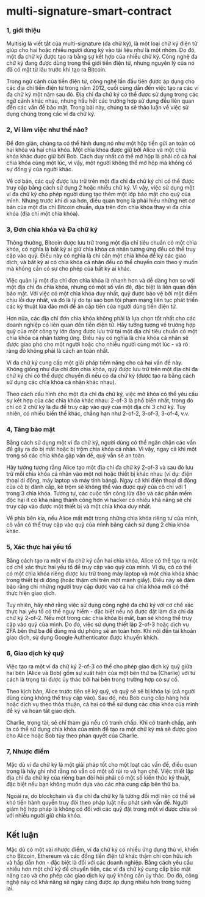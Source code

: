# multi-signature-smart-contract

### 1, giới thiệu

  Multisig là viết tắt của multi-signature (đa chữ ký), là một loại chữ ký điện tử giúp cho hai hoặc nhiều người dùng ký vào tài liệu như là một nhóm. Do đó, một đa chữ ký được tạo ra bằng sự kết hợp của nhiều chữ ký. Công nghệ đa chữ ký đang được dùng trong thế giới tiền điện tử, nhưng nguyên lý của nó đã có mặt từ lâu trước khi tạo ra Bitcoin.

  Trong ngữ cảnh của tiền điện tử, công nghệ lần đầu tiên được áp dụng cho các địa chỉ tiền điện tử trong năm 2012, cuối cùng dẫn đến việc tạo ra các ví đa chữ ký một năm sau đó. Địa chỉ đa chữ ký có thể được sử dụng trong các ngữ cảnh khác nhau, nhưng hầu hết các trường hợp sử dụng đều liên quan đến các vấn đề bảo mật. Trong bài này, chúng ta sẽ thảo luận về việc sử dụng chúng trong các ví đa chữ ký.


### 2, Ví làm việc như thế nào?

Để đơn giản, chúng ta có thể hình dung nó như một hộp tiền gửi an toàn có hai khóa và hai chìa khóa. Một chìa khóa được giữ bởi Alice và một chìa khóa khác được giữ bởi Bob. Cách duy nhất có thể mở hộp là phải có cả hai chìa khóa cùng một lúc, vì vậy, một người không thể mở hộp mà không có sự đồng ý của người khác.

Về cơ bản, các quỹ được lưu trữ trên một địa chỉ đa chữ ký chỉ có thể được truy cập bằng cách sử dụng 2 hoặc nhiều chữ ký. Vì vậy, việc sử dụng một ví đa chữ ký cho phép người dùng tạo thêm một lớp bảo mật cho quỹ của mình. Nhưng trước khi đi xa hơn, điều quan trọng là phải hiểu những nét cơ bản của một địa chỉ Bitcoin chuẩn, dựa trên đơn chìa khóa thay vì đa chìa khóa (địa chỉ một chìa khóa).


### 3, Đơn chìa khóa và Đa chữ ký

Thông thường, Bitcoin được lưu trữ trong một địa chỉ tiêu chuẩn có một chìa khóa, có nghĩa là bất kỳ ai giữ chìa khóa cá nhân tương ứng đều có thể truy cập vào quỹ. Điều này có nghĩa là chỉ cần một chìa khóa để ký các giao dịch, và bất kỳ ai có chìa khóa cá nhân đều có thể chuyển coin theo ý muốn mà không cần có sự cho phép của bất kỳ ai khác.

Việc quản lý một địa chỉ đơn chìa khóa là nhanh hơn và dễ dàng hơn so với một địa chỉ đa chìa khóa, nhưng có một số vấn đề, đặc biệt là liên quan đến bảo mật. Với việc có một chìa khóa duy nhất, quỹ được bảo vệ bởi một điểm chịu lỗi duy nhất, và đó là lý do tại sao bọn tội phạm mạng liên tục phát triển các kỹ thuật lừa đảo mới để ăn cắp tiền của người dùng tiền điện tử.

Hơn nữa, các địa chỉ đơn chìa khóa không phải là lựa chọn tốt nhất cho các doanh nghiệp có liên quan đến tiền điện tử. Hãy tưởng tượng về trường hợp quỹ của một công ty lớn đang được lưu trữ tại một địa chỉ tiêu chuẩn có một chìa khóa cá nhân tương ứng. Điều này có nghĩa là chìa khóa cá nhân sẽ được giao phó cho một người hoặc cho nhiều người cùng một lúc - và rõ ràng đó không phải là cách an toàn nhất.

Ví đa chữ ký cung cấp một giải pháp tiềm năng cho cả hai vấn đề này. Không giống như địa chỉ đơn chìa khóa, quỹ được lưu trữ trên một địa chỉ đa chữ ký chỉ có thể được chuyển đi nếu có đa chữ ký (được tạo ra bằng cách sử dụng các chìa khóa cá nhân khác nhau).

Theo cách cấu hình cho một địa chỉ đa chữ ký, việc mở khóa có thể yêu cầu sự kết hợp của các chìa khóa khác nhau: 2-of-3 là phổ biến nhất, trong đó chỉ có 2 chữ ký là đủ để truy cập vào quỹ của một địa chỉ 3 chữ ký. Tuy nhiên, có nhiều biến thể khác, chẳng hạn như 2-of-2, 3-of-3, 3-of-4, v.v.

### 4, Tăng bảo mật

Bằng cách sử dụng một ví đa chữ ký, người dùng có thể ngăn chặn các vấn đề gây ra do bị mất hoặc bị trộm chìa khóa cá nhân. Vì vậy, ngay cả khi một trong số các chìa khóa gặp vấn đề, quỹ vẫn sẽ an toàn.

Hãy tưởng tượng rằng Alice tạo một địa chỉ đa chữ ký 2-of-3 và sau đó lưu trữ mỗi chìa khóa cá nhân vào một nơi hoặc thiết bị khác nhau (ví dụ: điện thoại di động, máy laptop và máy tính bảng). Ngay cả khi điện thoại di động của cô bị đánh cắp, kẻ trộm sẽ không thể vào được quỹ của cô chỉ với 1 trong 3 chìa khóa. Tương tự, các cuộc tấn công lừa đảo và các phần mềm độc hại ít có khả năng thành công hơn vì hacker có nhiều khả năng sẽ chỉ truy cập vào được một thiết bị và một chìa khóa duy nhất.

Về phía bên kia, nếu Alice mất một trong những chìa khóa riêng tư của mình, cô vẫn có thể truy cập vào quỹ của mình bằng cách sử dụng 2 chìa khóa khác.


### 5, Xác thực hai yếu tố

Bằng cách tạo ra một ví đa chữ ký cần hai chìa khóa, Alice có thể tạo ra một cơ chế xác thực hai yếu tố để truy cập vào quỹ của mình. Ví dụ, cô có thể có một chìa khóa riêng được lưu trữ trong máy laptop và một chìa khóa khác trong thiết bị di động (hoặc thậm chí trên một mảnh giấy). Điều này sẽ đảm bảo rằng chỉ những người truy cập được vào cả hai chìa khóa mới có thể thực hiện giao dịch.

Tuy nhiên, hãy nhớ rằng việc sử dụng công nghệ đa chữ ký với cơ chế xác thực hai yếu tố có thể nguy hiểm - đặc biệt nếu nó được đặt làm địa chỉ đa chữ ký 2-of-2. Nếu một trong các chìa khóa bị mất, bạn sẽ không thể truy cập vào quỹ của mình. Do đó, việc sử dụng thiết lập 2-of-3 hoặc dịch vụ 2FA bên thứ ba để dùng mã dự phòng sẽ an toàn hơn. Khi nói đến tài khoản giao dịch, sử dụng Google Authenticator được khuyến khích.


### 6, Giao dịch ký quỹ

Việc tạo ra một ví đa chữ ký 2-of-3 có thể cho phép giao dịch ký quỹ giữa hai bên (Alice và Bob) gồm sự xuất hiện của một bên thứ ba (Charlie) với tư cách là trọng tài được ủy thác bởi hai bên trong trường hợp có sự cố.

Theo kịch bản, Alice trước tiên sẽ ký quỹ, và quỹ sẽ sẽ bị khóa lại (cả người dùng cũng không thể truy cập vào). Sau đó, nếu Bob cung cấp hàng hóa hoặc dịch vụ theo thỏa thuận, cả hai có thể sử dụng các chìa khóa của mình để ký và hoàn tất giao dịch.

Charlie, trọng tài, sẽ chỉ tham gia nếu có tranh chấp. Khi có tranh chấp, anh ta có thể sử dụng chìa khóa của mình để tạo ra một chữ ký mà sẽ được giao cho Alice hoặc Bob tùy theo phán quyết của Charlie.

### 7, Nhược điểm

Mặc dù ví đa chữ ký là một giải pháp tốt cho một loạt các vấn đề, điều quan trọng là hãy ghi nhớ rằng nó vẫn có một số rủi ro và hạn chế. Việc thiết lập địa chỉ đa chữ ký của riêng bạn đòi hỏi phải có một số kiến thức kỹ thuật, đặc biệt nếu bạn không muốn dựa vào các nhà cung cấp bên thứ ba.

Ngoài ra, do blockchain và địa chỉ đa chữ ký là tương đối mới nên có thể sẽ khó tiến hành quyền truy đòi theo pháp luật nếu phát sinh vấn đề. Người giám hộ hợp pháp là không có đối với các quỹ đặt trong một ví được chia sẻ với nhiều người giữ chìa khóa.


## Kết luận

Mặc dù có một vài nhược điểm, ví đa chữ ký có nhiều ứng dụng thú vị, khiến cho Bitcoin, Ethereum và các đồng tiền điện tử khác thậm chí còn hữu ích và hấp dẫn hơn - đặc biệt là đối với các doanh nghiệp. Bằng cách yêu cầu nhiều hơn một chữ ký để chuyển tiền, các ví đa chữ ký cung cấp bảo mật nâng cao và cho phép các giao dịch ký quỹ không cần ủy thác. Do đó, công nghệ này có khả năng sẽ ngày càng được áp dụng nhiều hơn trong tương lai.
